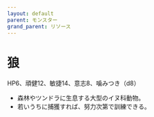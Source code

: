 ```yaml
---
layout: default
parent: モンスター
grand_parent: リソース
---
```


# 狼

HP6、頑健12、敏捷14、意志8、噛みつき（d8）

- 森林やツンドラに生息する大型のイヌ科動物。
- 若いうちに捕獲すれば、努力次第で訓練できる。